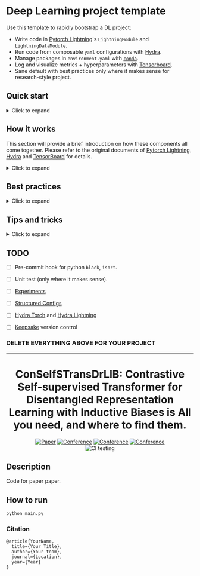 # Deep Learning project template
Use this template to rapidly bootstrap a DL project:

- Write code in [Pytorch Lightning](https://www.pytorchlightning.ai/)'s `LightningModule` and `LightningDataModule`.
- Run code from composable `yaml` configurations with [Hydra](https://hydra.cc/).
- Manage packages in `environment.yaml` with [`conda`](https://docs.conda.io/projects/conda/en/latest/glossary.html#miniconda-glossary).
- Log and visualize metrics + hyperparameters with [Tensorboard](https://tensorboard.dev/).
- Sane default with best practices only where it makes sense for research-style project.

## Quick start

<details><summary>Click to expand</summary>
<p>
    
### 0. Clone this template
```bash
# clone project or create a new one from GitHub's template
git clone https://github.com/lkhphuc/pytorch-lightning-template
cd pytorch-lightning-template
```

### 1. Add project's info
- Edit [`setup.py`](setup.py) and add relevant information.
- Rename the directory `project/` to the your project name.

### 2. Create environment and install dependencies
- Name your environment and add packages in [`environment.yaml`](environment.yaml), then create/update the environment with:
```bash
# Run this command every time you update environment.yaml
conda env update -f environment.yaml
```

### 3. Create Pytorch Lightning modules
- `LightningModule`s are organized under [`project/model/`](project/model/).
- `LightningDataModule`s are organized under [`project/data/`](project/data/).

Each Lightning module should be in one separate file, while each file can contain all the relevant `nn.Module`s for that model.

### 4. Create Hydra configs
Each `.py` file has its own corresponding `.yaml` file, such as `project/model/autoencoder.py` and `configs/model/autoencoder.yaml`.

All `yaml` files are stored under `configs/` and the structure of this folder should be identical to the structure of the `project/`.
```bash
$ tree project              $ tree configs
project                     configs
├── __init__.py             ├── defaults.yaml
├── data                    ├── data
│   ├── cifar.py            │   ├── cifar.yaml                              
│   └── mnist.py            │   └── mnist.yaml
└── model                   ├── model
    ├── autoencoder.py      │   ├── autoencoder.yaml
    ├── classifier.py       │   └── classifier.yaml
                            └── optim
                                ├── adam.yaml
                                └── sgd.yaml
```
[`configs/defaults.yaml`](configs/defaults.yaml) contains all the defaults modules and arguments, including that for the `Trainer()`.


### 5. Run
```bash
# This will run with all the default arguments
python main.py
# Override defaults from command line
python main.py model=autoencoder data=cifar trainer.gpus=8
```
</p>
</details>

## How it works
This section will provide a brief introduction on how these components all come together. 
Please refer to the original documents of [Pytorch Lightning](pytorchlightning.ai/), [Hydra](hydra.cc/) and [TensorBoard](tensorboard.dev) for details.

<details><summary>Click to expand</summary>
<p>
    
### Entry points
The launching point of the project is [`main.py`](main.py) located in the root directory.
The `main()` function takes in a `DictConfig` object, which is prepared by `hydra` based on the `yaml` files and command line arguments provided at runtime.
This is achieved by decorating the script `main()` function with `hydra.main()`, which requires a path to all the configs and a default `.yaml` file as follow:
```python
@hydra.main(config_path="configs", config_name="defaults")
def main(cfg: DictConfig) -> None: ...
```
This allow us to define multiple entry points for different functionalities with different defaults, such as `train.py`, `ensemble.py`, `test.py`, etc.


### Dynamically instantiate modules
We will [use Hydra to instantiate objects](https://hydra.cc/docs/patterns/instantiate_objects/overview).
This allow us to use the same entry point (`main.py` above) to dynamically combine different models and data modules.
Given a [`configs/defaults.yaml`](configs/defaults.yaml) file contains:
```yaml
defaults:
  - data: mnist  # Path to sub-config, can also omit the .yaml extension
  - model: classifier.yaml  # I add full path for easy navigation in vim (cursor in path, press gf)
```
Different modules can be instantiated for each run by supplying a different configuration:
```bash
# Using default
$ python main.py 

# The default is equivalent to
$ python main.py model=classifier data=mnist

# Specify a different modules
$ python main.py model=autoencoder
$ python main.py data=cifar

# Specify multiple modules and arguments
$ python main.py model=autoencoder data=cifar trainer.gpus=4
```

The line that will instantiate module is, for example `data_module = hydra.utils.instantiate(cfg.data)`.
`cfg.data` is a `DictConfig`, which is stored in [`configs/data/mnist.yaml`](configs/data/mnist.yaml) and contains:
```yaml
name: mnist

# _target_ class to instantiate
_target_: project.data.MNISTDataModule
# Argument to feed into __init__() of target module
data_dir: ~/datasets/MNIST/  # Use absolute path
batch_size: 4
num_workers: 2

# Can also define arbitrary info specific to this module
input_dim: 784
output_dim: 10
```
and the _target_: `project.data.MNISTDataModule` to be instantiated is:
```python
class MNISTDataModule(pl.LightningDataModule):
    def __init__(self, data_dir: str = "",
                batch_size: int = 32,
                num_workers: int = 8,
                **kwargs): ...
    # **kwaargs is used to handle arguments in the DictConfig but not used for init
```

### Directory management
Since `hydra` manages our entry point and command line arguments, it also manages the output directory of each run.
We can easily customize the output directory to suit our project via [`defaults.yaml`](configs/defaults.yaml)
```yaml
hydra: 
  run:
    # Configure output dir of each experiment programmatically from the arguments
    # Example "outputs/mnist/classifier/baseline/2021-03-10-141516"
    dir: outputs/${data.name}/${model.name}/${experiment}/${now:%Y-%m-%d_%H%M%S}
```
and tell `TensorBoardLogger()` to use the current working directory specified by `hydra`:
```python
def main():
    ...
    tensorboard = pl.loggers.TensorBoardLogger(".", "", "")
    ...
```

</p>
</details>

## Best practices

<details><summary>Click to expand</summary>
<p>
    
### `LightningModule` and `LightningDataModule`
#### Be explicit about input arguments
Each modules should be self-contained and self-explanatory, to maximize reusability, even across projects.
- **Don't** do this:
```python
class LitAutoEncoder(pl.LightningModule):
    def __init__(self, cfg, **kwargs):
        super().__init__()
        self.cfg = cfg
```
You will not like it when having to track down the config file every time just to remember what are the input arguments, their types and default values.

- Do this instead:
```python
class LitAutoEncoder(pl.LightningModule):
    def __init__(self,
        input_dim: int,
        output_dim: int,
        hidden_dim: int = 64,
        optim_encoder=None,
        optim_decoder=None,
        **kwargs):
        super().__init__()
        self.save_hyperparameters()
        # Later all input arguments can be accessed anywhere by
        self.hparams.input_dim
        # Use this to avoid boilderplate code such as
        self.input_dim = input_dim
```


Also see Pytorch Lightning's [official style guide](https://pytorch-lightning.readthedocs.io/en/latest/starter/style_guide.html).

### Tensorboard
- Use forward slash `/` in naming metrics to group it together.
    - Don't: `loss_val`, `loss_train`
    - Do:    `loss/val`, `loss_train`
- Group metrics by type, not on what data it was evaluate with:
    - Don't: `val/loss`, `val/accuracy`, `train/loss`, `train/acc`
    - Do:   `loss/val`, `loss/train`, `accuracy/val`, `accuracy/train`
    ![Metric grouping](https://pytorch.org/docs/stable/_images/hier_tags.png)
- Log computation graph of `LightningModule` by:
    - Define `self.example_input_array` in your module's `__init__()`
    - Enable in TensorBoard with `TensorBoard(log_graph=True)`
    ![Compute Graph](https://raw.githubusercontent.com/tensorflow/tensorboard/master/docs/images/graphs_conceptual.png)
- [Proper](https://pytorch-lightning.readthedocs.io/en/latest/extensions/logging.html#logging-hyperparameters) logging of hyper-parameters and metrics
    ![Tensorboard Parallel Coordinate](https://www.tensorflow.org/tensorboard/images/hparams_parallel_coordinates.png)


### Hydra

Hydra serves two intertwined purposes, configuration management and script launcher.
These two purposes are dealt with jointly because each run can potentially has a different set of configs.

This provides a nice separation of concerns, in which the python scripts only focus on the functionalities of individual run, while the `hydra` command line will orchestrate multiple runs.
With this separate, it's easy to use Hydra's [sweeper](https://hydra.cc/docs/plugins/ax_sweeper) to do hyperparameters search, or [launcher](https://hydra.cc/docs/plugins/submitit_launcher) to run experiments on SLURM cluster or cloud.


</p>
</details>

## Tips and tricks

<details><summary>Click to expand</summary>
<p>
    
### Debug
    
- Drop into a debugger anywhere in your code with a single line `import pdb; pdb.set_trace()`.
- Use `ipdb` or [pudb](github.com/inducer/pudb) for nicer debugging experience, for example `import pudb; pudb.set_trace()`
- Or just use `breakpoint()` for Python 3.7 or above. Set `PYTHONBREAKPOINT` environment variable to make `breakpoint()` use `ipdb` or `pudb`, for example `PYTHONBREAKPOINT=pudb.set_trace`.
- Post mortem debugging by running script with `ipython --pdb`. It opens a debugger and drop you right into when and where an Exception is raised.
```bash
$ ipython --pdb main.py -- model=autoencoder
```
This is super helpful to inspect the variables values when it fails, without having to put a breakpoint and then run the script again, which can takes a long time to start for deep learning model.
- Use `fast_dev_run` of PytorchLightning, and checkout the entire [debugging tutorial](https://pytorch-lightning.readthedocs.io/en/stable/common/debugging.html).

### Colored Logs
    
It's 2021 already, don't squint at your 4K HDR Quantum dot monitor to find a line from the black&white log.
`pip install hydra-colorlog` and edit `defaults.yaml` to colorize your log file:
```yaml
defaults:
  - override hydra/job_logging: colorlog
  - override hydra/hydra_logging: colorlog
```
This will colorize any python logger you created anywhere with:
```python
import logging
logger = logging.getLogger(__name__)
logger.info("My log")
```

Alternative: [loguru](https://github.com/Delgan/loguru), [coloredlogs](https://github.com/xolox/python-coloredlogs).

### Auto activate conda environment and export variables
    
[Zsh-autoenv](https://github.com/Tarrasch/zsh-autoenv) will auto source the content of `.autoenv.zsh` when you `cd` into a folder contains that file.
Say goodbye to activate conda or export a bunch of variables for every new terminal:
```bash
conda activate project
HYDRA_FULL_ERROR=1
PYTHON_BREAKPOINT=pudb.set_trace
```

Alternative: https://github.com/direnv/direnv, https://github.com/cxreg/smartcd, https://github.com/kennethreitz/autoenv

</p>
</details>


## TODO
- [ ] Pre-commit hook for python `black`, `isort`.
- [ ] Unit test (only where it makes sense).
- [ ] [Experiments](https://hydra.cc/docs/next/patterns/configuring_experiments) 
- [ ] [Structured Configs](https://hydra.cc/docs/next/tutorials/structured_config/intro/#internaldocs-banner)
- [ ] [Hydra Torch](https://github.com/pytorch/hydra-torch) and [Hydra Lightning](https://github.com/romesco/hydra-lightning)
- [ ] [Keepsake](https://keepsake.ai/) version control




### DELETE EVERYTHING ABOVE FOR YOUR PROJECT  
 
---

<div align="center">
 
# ConSelfSTransDrLIB: Contrastive Self-supervised Transformer for Disentangled Representation Learning with Inductive Biases is All you need, and where to find them.   

[![Paper](http://img.shields.io/badge/paper-arxiv.1001.2234-B31B1B.svg)](https://www.nature.com/articles/nature14539)
[![Conference](http://img.shields.io/badge/NeurIPS-2019-4b44ce.svg)](https://papers.nips.cc/book/advances-in-neural-information-processing-systems-31-2018)
[![Conference](http://img.shields.io/badge/ICLR-2019-4b44ce.svg)](https://papers.nips.cc/book/advances-in-neural-information-processing-systems-31-2018)
[![Conference](http://img.shields.io/badge/AnyConference-year-4b44ce.svg)](https://papers.nips.cc/book/advances-in-neural-information-processing-systems-31-2018)  
![CI testing](https://github.com/PyTorchLightning/deep-learning-project-template/workflows/CI%20testing/badge.svg?branch=master&event=push)

</div>
 
## Description   
Code for paper paper.

## How to run 
```bash
python main.py
```


### Citation   
```
@article{YourName,
  title={Your Title},
  author={Your team},
  journal={Location},
  year={Year}
}
```
